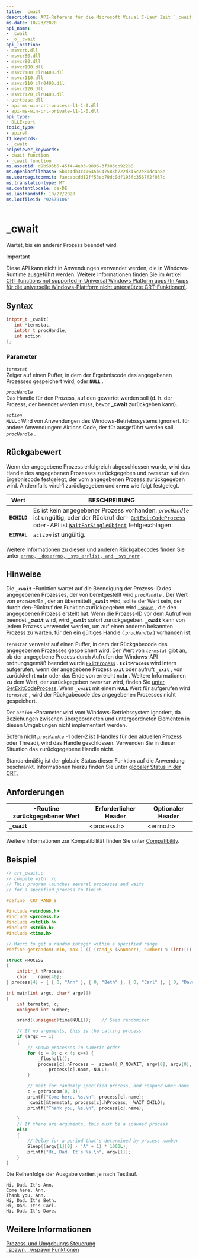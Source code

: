 ```yaml
---
title: _cwait
description: API-Referenz für die Microsoft Visual C-Lauf Zeit `_cwait()` Funktion.
ms.date: 10/23/2020
api_name:
- _cwait
- _o__cwait
api_location:
- msvcrt.dll
- msvcr80.dll
- msvcr90.dll
- msvcr100.dll
- msvcr100_clr0400.dll
- msvcr110.dll
- msvcr110_clr0400.dll
- msvcr120.dll
- msvcr120_clr0400.dll
- ucrtbase.dll
- api-ms-win-crt-process-l1-1-0.dll
- api-ms-win-crt-private-l1-1-0.dll
api_type:
- DLLExport
topic_type:
- apiref
f1_keywords:
- _cwait
helpviewer_keywords:
- cwait function
- _cwait function
ms.assetid: d9b596b5-45f4-4e03-9896-3f383cb922b8
ms.openlocfilehash: 5b4c4db3c40645b947583b722d345c2e80dcaa8e
ms.sourcegitcommit: faecabcdd12ff53eb79dc0df193fc3567f2f037c
ms.translationtype: MT
ms.contentlocale: de-DE
ms.lasthandoff: 10/27/2020
ms.locfileid: "92639106"
---
```

# <a name="_cwait"></a>_cwait

Wartet, bis ein anderer Prozess beendet wird.

> [!IMPORTANT]
> Diese API kann nicht in Anwendungen verwendet werden, die in Windows-Runtime ausgeführt werden. Weitere Informationen finden Sie im Artikel [CRT functions not supported in Universal Windows Platform apps (In Apps für die universelle Windows-Plattform nicht unterstützte CRT-Funktionen)](../../cppcx/crt-functions-not-supported-in-universal-windows-platform-apps.md).

## <a name="syntax"></a>Syntax

```C
intptr_t _cwait(
   int *termstat,
   intptr_t procHandle,
   int action
);
```

### <a name="parameters"></a>Parameter

*`termstat`*\
Zeiger auf einen Puffer, in dem der Ergebniscode des angegebenen Prozesses gespeichert wird, oder **`NULL`** .

*`procHandle`*\
Das Handle für den Prozess, auf den gewartet werden soll (d. h. der Prozess, der beendet werden muss, bevor **_cwait** zurückgeben kann).

*`action`*\
**`NULL`** : Wird von Anwendungen des Windows-Betriebssystems ignoriert. für andere Anwendungen: Aktions Code, der für ausgeführt werden soll *`procHandle`* .

## <a name="return-value"></a>Rückgabewert

Wenn der angegebene Prozess erfolgreich abgeschlossen wurde, wird das Handle des angegebenen Prozesses zurückgegeben und *`termstat`* auf den Ergebniscode festgelegt, der vom angegebenen Prozess zurückgegeben wird. Andernfalls wird-1 zurückgegeben und **`errno`** wie folgt festgelegt.

|Wert|BESCHREIBUNG|
|-----------|-----------------|
|**`ECHILD`**|Es ist kein angegebener Prozess vorhanden, *`procHandle`* ist ungültig, oder der Rückruf der- [`GetExitCodeProcess`](/windows/win32/api/processthreadsapi/nf-processthreadsapi-getexitcodeprocess) oder-API ist [`WaitForSingleObject`](/windows/win32/api/synchapi/nf-synchapi-waitforsingleobject) fehlgeschlagen.|
|**`EINVAL`**|*`action`* ist ungültig.|

Weitere Informationen zu diesen und anderen Rückgabecodes finden Sie unter [`errno, _doserrno, _sys_errlist, and _sys_nerr`](../../c-runtime-library/errno-doserrno-sys-errlist-and-sys-nerr.md) .

## <a name="remarks"></a>Hinweise

Die **`_cwait`** -Funktion wartet auf die Beendigung der Prozess-ID des angegebenen Prozesses, der von bereitgestellt wird *`procHandle`* . Der Wert von *`procHandle`* , der an übermittelt **`_cwait`** wird, sollte der Wert sein, der durch den-Rückruf der Funktion zurückgegeben wird [`_spawn`](../../c-runtime-library/spawn-wspawn-functions.md) , die den angegebenen Prozess erstellt hat. Wenn die Prozess-ID vor dem Aufruf von beendet **`_cwait`** wird, wird **`_cwait`** sofort zurückgegeben. **`_cwait`** kann von jedem Prozess verwendet werden, um auf einen anderen bekannten Prozess zu warten, für den ein gültiges Handle ( *`procHandle`* ) vorhanden ist.

*`termstat`* verweist auf einen Puffer, in dem der Rückgabecode des angegebenen Prozesses gespeichert wird. Der Wert von *`termstat`* gibt an, ob der angegebene Prozess durch Aufrufen der Windows-API ordnungsgemäß beendet wurde [`ExitProcess`](/windows/win32/api/processthreadsapi/nf-processthreadsapi-exitprocess) . **`ExitProcess`** wird intern aufgerufen, wenn der angegebene Prozess **`exit`** oder aufruft **`_exit`** , von zurückkehrt **`main`** oder das Ende von erreicht **`main`** . Weitere Informationen zu dem Wert, der zurückgegeben *`termstat`* wird, finden Sie [unter GetExitCodeProcess](/windows/win32/api/processthreadsapi/nf-processthreadsapi-getexitcodeprocess). Wenn **`_cwait`** mit einem **`NULL`** Wert für aufgerufen wird *`termstat`* , wird der Rückgabecode des angegebenen Prozesses nicht gespeichert.

Der *`action`* -Parameter wird vom Windows-Betriebssystem ignoriert, da Beziehungen zwischen übergeordneten und untergeordneten Elementen in diesen Umgebungen nicht implementiert werden.

Sofern nicht *`procHandle`* -1 oder-2 ist (Handles für den aktuellen Prozess oder Thread), wird das Handle geschlossen. Verwenden Sie in dieser Situation das zurückgegebene Handle nicht.

Standardmäßig ist der globale Status dieser Funktion auf die Anwendung beschränkt. Informationen hierzu finden Sie unter [globaler Status in der CRT](../global-state.md).

## <a name="requirements"></a>Anforderungen

|-Routine zurückgegebener Wert|Erforderlicher Header|Optionaler Header|
|-------------|---------------------|---------------------|
|**`_cwait`**|\<process.h>|\<errno.h>|

Weitere Informationen zur Kompatibilität finden Sie unter [Compatibility](../../c-runtime-library/compatibility.md).

## <a name="example"></a>Beispiel

```C
// crt_cwait.c
// compile with: /c
// This program launches several processes and waits
// for a specified process to finish.

#define _CRT_RAND_S

#include <windows.h>
#include <process.h>
#include <stdlib.h>
#include <stdio.h>
#include <time.h>

// Macro to get a random integer within a specified range
#define getrandom( min, max ) (( (rand_s (&number), number) % (int)((( max ) + 1 ) - ( min ))) + ( min ))

struct PROCESS
{
    intptr_t hProcess;
    char    name[40];
} process[4] = { { 0, "Ann" }, { 0, "Beth" }, { 0, "Carl" }, { 0, "Dave" } };

int main(int argc, char* argv[])
{
    int termstat, c;
    unsigned int number;

    srand((unsigned)time(NULL));    // Seed randomizer

    // If no arguments, this is the calling process
    if (argc == 1)
    {
        // Spawn processes in numeric order
        for (c = 0; c < 4; c++) {
            _flushall();
            process[c].hProcess = _spawnl(_P_NOWAIT, argv[0], argv[0],
                process[c].name, NULL);
        }

        // Wait for randomly specified process, and respond when done
        c = getrandom(0, 3);
        printf("Come here, %s.\n", process[c].name);
        _cwait(&termstat, process[c].hProcess, _WAIT_CHILD);
        printf("Thank you, %s.\n", process[c].name);

    }
    // If there are arguments, this must be a spawned process
    else
    {
        // Delay for a period that's determined by process number
        Sleep((argv[1][0] - 'A' + 1) * 1000L);
        printf("Hi, Dad. It's %s.\n", argv[1]);
    }
}
```

Die Reihenfolge der Ausgabe variiert je nach Testlauf.

```Output
Hi, Dad. It's Ann.
Come here, Ann.
Thank you, Ann.
Hi, Dad. It's Beth.
Hi, Dad. It's Carl.
Hi, Dad. It's Dave.
```

## <a name="see-also"></a>Weitere Informationen

[Prozess-und Umgebungs Steuerung](../../c-runtime-library/process-and-environment-control.md)\
[_spawn, _wspawn Funktionen](../../c-runtime-library/spawn-wspawn-functions.md)
